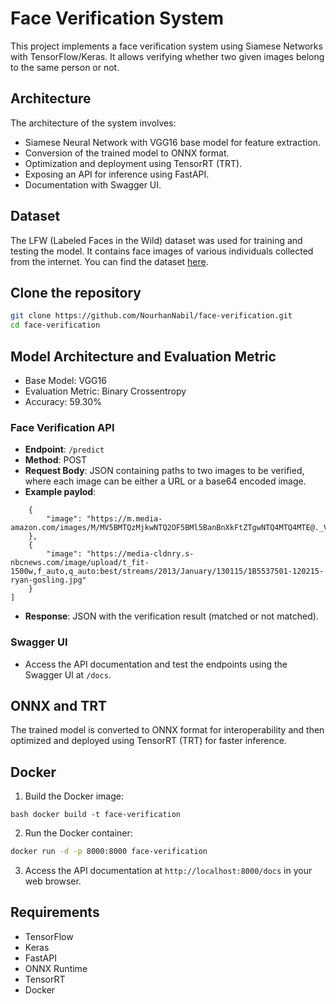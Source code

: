 # Face Verification System

This project implements a face verification system using Siamese Networks with TensorFlow/Keras. It allows verifying whether two given images belong to the same person or not.

## Architecture
The architecture of the system involves:
- Siamese Neural Network with VGG16 base model for feature extraction.
- Conversion of the trained model to ONNX format.
- Optimization and deployment using TensorRT (TRT).
- Exposing an API for inference using FastAPI.
- Documentation with Swagger UI.

## Dataset
The LFW (Labeled Faces in the Wild) dataset was used for training and testing the model. It contains face images of various individuals collected from the internet. You can find the dataset [here](https://www.kaggle.com/datasets/jessicali9530/lfw-dataset/data).

## Clone the repository
```bash
git clone https://github.com/NourhanNabil/face-verification.git
cd face-verification
```

## Model Architecture and Evaluation Metric
- Base Model: VGG16
- Evaluation Metric: Binary Crossentropy
- Accuracy: 59.30%

### Face Verification API
- **Endpoint**: `/predict`
- **Method**: POST
- **Request Body**: JSON containing paths to two images to be verified, where each image can be either a URL or a base64 encoded image.
- **Example paylod**: 
``` bash[
    {
        "image": "https://m.media-amazon.com/images/M/MV5BMTQzMjkwNTQ2OF5BMl5BanBnXkFtZTgwNTQ4MTQ4MTE@._V1_.jpg"
    },
    {
        "image": "https://media-cldnry.s-nbcnews.com/image/upload/t_fit-1500w,f_auto,q_auto:best/streams/2013/January/130115/1B5537501-120215-ryan-gosling.jpg"
    }
]
```
- **Response**: JSON with the verification result (matched or not matched).

### Swagger UI
- Access the API documentation and test the endpoints using the Swagger UI at `/docs`.

## ONNX and TRT
The trained model is converted to ONNX format for interoperability and then optimized and deployed using TensorRT (TRT) for faster inference.

## Docker
1. Build the Docker image:
```
bash docker build -t face-verification  
```

2. Run the Docker container:
``` bash 
docker run -d -p 8000:8000 face-verification 
```

3. Access the API documentation at `http://localhost:8000/docs` in your web browser.

## Requirements
- TensorFlow
- Keras
- FastAPI
- ONNX Runtime
- TensorRT
- Docker





